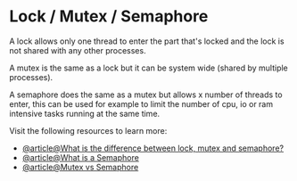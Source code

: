 # Lock / Mutex / Semaphore

A lock allows only one thread to enter the part that's locked and the lock is not shared with any other processes.

A mutex is the same as a lock but it can be system wide (shared by multiple processes).

A semaphore does the same as a mutex but allows x number of threads to enter, this can be used for example to limit the number of cpu, io or ram intensive tasks running at the same time.

Visit the following resources to learn more:

- [@article@What is the difference between lock, mutex and semaphore?](https://stackoverflow.com/questions/2332765/what-is-the-difference-between-lock-mutex-and-semaphore)
- [@article@What is a Semaphore](https://stackoverflow.com/questions/34519/what-is-a-semaphore/40238#40238)
- [@article@Mutex vs Semaphore](https://www.geeksforgeeks.org/mutex-vs-semaphore/)
